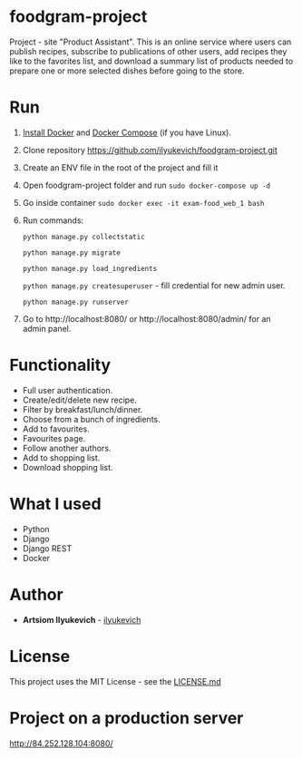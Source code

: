 # foodgram-project
Project - site "Product Assistant".
This is an online service where users can publish recipes, subscribe 
to publications of other users, add recipes they like to the favorites list, 
and download a summary list of products needed to prepare one or more selected 
dishes before going to the store. 

# Run
1. [Install Docker](https://www.docker.com/products/docker-desktop) and [Docker Compose](https://docs.docker.com/compose/install/) (if you have Linux).
2. Clone repository https://github.com/ilyukevich/foodgram-project.git
3. Create an ENV file in the root of the project and fill it
4. Open foodgram-project folder and run ```sudo docker-compose up -d```
5. Go inside container ```sudo docker exec -it exam-food_web_1 bash```
6. Run commands:
   
   ```python manage.py collectstatic```
   
   ```python manage.py migrate```
   
   ```python manage.py load_ingredients```
   
   ```python manage.py createsuperuser``` - fill credential for new admin user.
   
   ```python manage.py runserver```
4. Go to http://localhost:8080/ or http://localhost:8080/admin/ for an admin panel.

# Functionality
* Full user authentication.
* Create/edit/delete new recipe.
* Filter by breakfast/lunch/dinner.  
* Choose from a bunch of ingredients.
* Add to favourites.
* Favourites page.
* Follow another authors.
* Add to shopping list.
* Download shopping list.

# What I used
* Python
* Django
* Django REST
* Docker

# Author

* **Artsiom Ilyukevich** - [ilyukevich](https://github.com/ilyukevich)

# License

This project uses the MIT License - see the [LICENSE.md](LICENSE.md)

# Project on a production server
http://84.252.128.104:8080/
